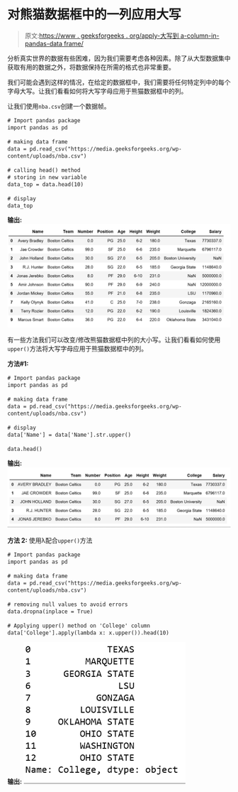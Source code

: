 # 对熊猫数据框中的一列应用大写

> 原文:[https://www . geeksforgeeks . org/apply-大写到 a-column-in-pandas-data frame/](https://www.geeksforgeeks.org/apply-uppercase-to-a-column-in-pandas-dataframe/)

分析真实世界的数据有些困难，因为我们需要考虑各种因素。除了从大型数据集中获取有用的数据之外，将数据保持在所需的格式也非常重要。

我们可能会遇到这样的情况，在给定的数据框中，我们需要将任何特定列中的每个字母大写。让我们看看如何将大写字母应用于熊猫数据框中的列。

让我们使用`nba.csv`创建一个数据帧。

```
# Import pandas package 
import pandas as pd 

# making data frame 
data = pd.read_csv("https://media.geeksforgeeks.org/wp-content/uploads/nba.csv") 

# calling head() method  
# storing in new variable 
data_top = data.head(10) 

# display 
data_top
```

**输出:**
![](img/649ce00ef33959e9f6ea3847c0af3452.png)

有一些方法我们可以改变/修改熊猫数据框中列的大小写。让我们看看如何使用`upper()`方法将大写字母应用于熊猫数据框中的列。

**方法#1:**

```
# Import pandas package 
import pandas as pd 

# making data frame 
data = pd.read_csv("https://media.geeksforgeeks.org/wp-content/uploads/nba.csv") 

# display 
data['Name'] = data['Name'].str.upper()

data.head()
```

**输出:**
![](img/8df321c055d49c51b63ff758f8ccfb3a.png)

**方法 2:** 使用λ配合`upper()`方法

```
# Import pandas package 
import pandas as pd 

# making data frame 
data = pd.read_csv("https://media.geeksforgeeks.org/wp-content/uploads/nba.csv") 

# removing null values to avoid errors  
data.dropna(inplace = True)  

# Applying upper() method on 'College' column
data['College'].apply(lambda x: x.upper()).head(10)
```

**输出:**
![](img/65b627b537f6a139d8ac6bdab915bd1e.png)